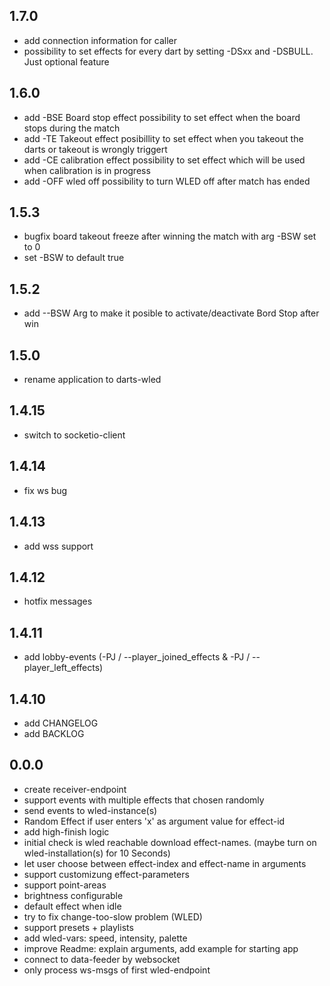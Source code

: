 ## 1.7.0
 - add connection information for caller
 - possibility to set effects for every dart
   by setting -DSxx and -DSBULL. Just optional feature

## 1.6.0
 - add -BSE Board stop effect
        possibility to set effect when the board stops during the match
 - add -TE Takeout effect
        posibillity to set effect when you takeout the darts or takeout is wrongly triggert
 - add -CE calibration effect
        possibility to set effect which will be used when calibration is in progress
 - add -OFF wled off
        possibility to turn WLED off after match has ended

## 1.5.3
- bugfix board takeout freeze after winning the match with arg -BSW set to 0
- set -BSW to default true

## 1.5.2

- add --BSW Arg to make it posible to activate/deactivate Bord Stop after win

## 1.5.0

- rename application to darts-wled


## 1.4.15

- switch to socketio-client


## 1.4.14

- fix ws bug


## 1.4.13

- add wss support


## 1.4.12

- hotfix messages


## 1.4.11

- add lobby-events (-PJ / --player_joined_effects & -PJ / --player_left_effects)


## 1.4.10

- add CHANGELOG
- add BACKLOG


## 0.0.0

- create receiver-endpoint
- support events with multiple effects that chosen randomly
- send events to wled-instance(s)
- Random Effect if user enters 'x' as argument value for effect-id
- add high-finish logic
- initial check is wled reachable download effect-names. (maybe turn on wled-installation(s) for 10 Seconds)
- let user choose between effect-index and effect-name in arguments
- support customizung effect-parameters
- support point-areas
- brightness configurable
- default effect when idle
- try to fix change-too-slow problem (WLED)
- support presets + playlists
- add wled-vars: speed, intensity, palette
- improve Readme: explain arguments, add example for starting app
- connect to data-feeder by websocket
- only process ws-msgs of first wled-endpoint